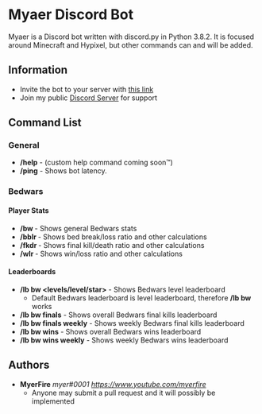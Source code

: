 # Myaer Discord Bot
Myaer is a Discord bot written with discord.py in Python 3.8.2. It is focused around Minecraft and Hypixel, but other commands can and will be added.
## Information
- Invite the bot to your server with [this link](https://discord.com/api/oauth2/authorize?client_id=700133917264445480&permissions=8&scope=bot)
- Join my public [Discord Server](https://inv.wtf/myerfire) for support
## Command List
### General
- **/help** - (custom help command coming soon™)
- **/ping** - Shows bot latency.
### Bedwars
#### Player Stats
- **/bw <player>** - Shows general Bedwars stats
- **/bblr <player>** - Shows bed break/loss ratio and other calculations
- **/fkdr <player>** - Shows final kill/death ratio and other calculations
- **/wlr <player>** - Shows win/loss ratio and other calculations
#### Leaderboards
- **/lb bw <levels/level/star>** - Shows Bedwars level leaderboard
  - Default Bedwars leaderboard is level leaderboard, therefore **/lb bw** works
- **/lb bw finals** - Shows overall Bedwars final kills leaderboard
- **/lb bw finals weekly** - Shows weekly Bedwars final kills leaderboard
- **/lb bw wins** - Shows overall Bedwars wins leaderboard
- **/lb bw wins weekly** - Shows weekly Bedwars wins leaderboard

## Authors
- **MyerFire** *myer#0001* *https://www.youtube.com/myerfire*
  - Anyone may submit a pull request and it will possibly be implemented

